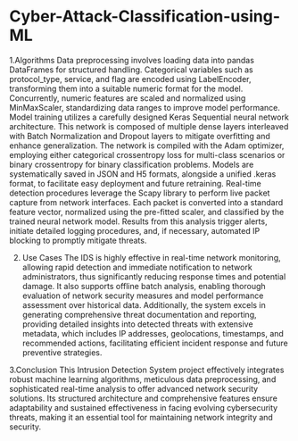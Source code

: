 # Cyber-Attack-Classification-using-ML

1.Algorithms
Data preprocessing involves loading data into pandas DataFrames for structured handling. Categorical variables such as protocol_type, service, and flag are encoded using LabelEncoder, transforming them into a suitable numeric format for the model. Concurrently, numeric features are scaled and normalized using MinMaxScaler, standardizing data ranges to improve model performance.
Model training utilizes a carefully designed Keras Sequential neural network architecture. This network is composed of multiple dense layers interleaved with Batch Normalization and Dropout layers to mitigate overfitting and enhance generalization. The network is compiled with the Adam optimizer, employing either categorical crossentropy loss for multi-class scenarios or binary crossentropy for binary classification problems. Models are systematically saved in JSON and H5 formats, alongside a unified .keras format, to facilitate easy deployment and future retraining.
Real-time detection procedures leverage the Scapy library to perform live packet capture from network interfaces. Each packet is converted into a standard feature vector, normalized using the pre-fitted scaler, and classified by the trained neural network model. Results from this analysis trigger alerts, initiate detailed 
logging procedures, and, if necessary, automated IP blocking to promptly mitigate threats.


2. Use Cases
The IDS is highly effective in real-time network monitoring, allowing rapid detection and immediate notification to network administrators, thus significantly reducing response times and potential damage. It also supports offline batch analysis, enabling thorough evaluation of network security measures and model performance assessment over historical data. Additionally, the system excels in generating comprehensive threat documentation and reporting, providing detailed insights into detected threats with extensive metadata, which includes IP addresses, geolocations, timestamps, and recommended actions, facilitating efficient incident response and future preventive strategies.

3.Conclusion
This Intrusion Detection System project effectively integrates robust machine learning algorithms, meticulous data preprocessing, and sophisticated real-time analysis to offer advanced network security solutions. Its structured architecture and comprehensive features ensure adaptability and sustained effectiveness in facing evolving cybersecurity threats, making it an essential tool for maintaining network integrity and security.
